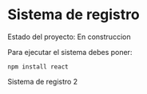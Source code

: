 <h1> Sistema de registro </h1>

Estado del proyecto: En construccion 

Para ejecutar el sistema debes poner:

```npm install react```

Sistema de registro 2
